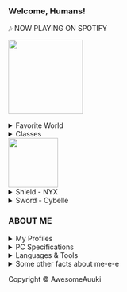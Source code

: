 <h3>Welcome, Humans!</h3>
<div>
🎶 NOW PLAYING ON SPOTIFY</div>
<p><img src="https://edgecast.wizard101.com/image/free/Wizard/Landing-Pages/Networks/ExplorePlay_logo.png" alt="" width="150" /><details> <summary>Favorite World</summary>
<h3>Beautified Marleybone with RTX!</h3>
<a href="https://wizard101.com/game"> <img src="https://github.com/AwesomeAuuki/AwesomeAuuki/raw/main/rounded.png" alt="" width="150" height="350" /> </a> </details><details> <summary>Classes</summary>
<li><img src="https://cdn.discordapp.com/emojis/789873926481903657.png" alt="" width="50" />- Main DPS (Lv. 140)</li>
<li><img src="https://cdn.discordapp.com/emojis/789873926767116308.png" alt="" width="50" />- Secondary DPS (Lv. 140)</li>
<li><img src="https://cdn.discordapp.com/emojis/789873926830030848.png" alt="" width="50" />- Healing &amp; Utility (Lv. 140)</li>
</details><img src="https://i.redd.it/hz2stkquykk21.png" alt="" width="100" /><details> <summary>Shield - NYX</summary> </details><details> <summary>Sword - Cybelle</summary> </details></p>
<h3>ABOUT ME</h3>
<p><details> <summary>My Profiles</summary>
<p><a href="https://discord.gg/ePmNxnQ"> <img src="https://img.shields.io/badge/Auuki%20Community-%237289DA?style=for-the-badge&amp;logo=discord&amp;logoColor=white" alt="" /> </a> <a href="https://sketchfab.com/auuki/"> <img src="https://img.shields.io/badge/SketchFab-1caad9?style=for-the-badge&amp;logo=sketchfab&amp;logoColor=white" alt="" /> </a> <a href="https://namemc.com/Auuki.2"> <img src="https://img.shields.io/badge/Minecraft-5FB709?style=for-the-badge&amp;logo=minecraft&amp;logoColor=white" alt="" /> </a> <a href="https://gitlab.com/auuki"> <img src="https://img.shields.io/badge/gitlab%20-%23181717.svg?&amp;style=for-the-badge&amp;logo=gitlab&amp;logoColor=white" alt="" /> </a> <a href="https://steamcommunity.com/id/Auuki"> <img src="https://img.shields.io/badge/Steam-000000?style=for-the-badge&amp;logo=steam&amp;logoColor=white" alt="Steam" /> </a></p>
</details><details> <summary>PC Specifications</summary>
<p><img src="https://img.shields.io/badge/NVIDIA-RTX%202080Ti%20SLI-76B900?style=for-the-badge&amp;logo=nvidia&amp;logoColor=white" alt="NVIDIA" /> <img src="https://img.shields.io/badge/Intel-Core_i9_9980XE-0071C5?style=for-the-badge&amp;logo=intel&amp;logoColor=white" alt="INTEL" /></p>
</details><details> <summary>Languages &amp; Tools</summary>
<p><img src="https://img.shields.io/badge/kotlin-%230095D5.svg?&amp;style=for-the-badge&amp;logo=kotlin&amp;logoColor=white" alt="Kotlin" /> <img src="https://img.shields.io/badge/go-%2300ADD8.svg?&amp;style=for-the-badge&amp;logo=go&amp;logoColor=white" alt="Go" /></p>
</details><details> <summary>Some other facts about me-e-e</summary>
<ul>
<li><img src="https://github.com/AwesomeAuuki/AwesomeAuuki/raw/main/favorite_pokemon/iu.png" alt="" width="40" />I absolutely adore Mimikyu, the best Pok&eacute;mon!</li>
<li>I'm also a major fan of <a href="https://www.codewars.com/">Code wars </a></li>
</ul>
<img src="https://github-readme-stats.vercel.app/api?username=AwesomeAuuki&amp;show_icons=true&amp;theme=gotham" alt="" /> </details></p>
<div><footer>Copyright &copy; AwesomeAuuki</footer></div>

